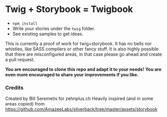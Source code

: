 # Twig + Storybook = Twigbook

- `npm install`
- Write your stories under the `twig` folder.
- See existing samples to get ideas.

This is currently a proof of work for twig+storybook. It has no bells nor whistles,
like SASS compilers or other fancy stuff.
It is also highly possible that there are misconfigured areas, in that case please
go ahead and create a pull request.

**You are encouraged to clone this repo and adapt it to your needs!**
**You are even more encouraged to share your improvements if you like.**

### Credits
Created by Bill Seremetis for zehnplus.ch
Heavily inspired (and in some areas copied) from https://github.com/AmazeeLabs/silverback/tree/master/assets/storybook
